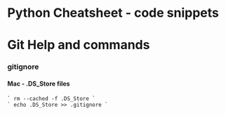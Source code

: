 # Python Cheatsheet - code snippets






# Git Help and commands

### gitignore 
#### Mac - .DS_Store files
    ` rm --cached -f .DS_Store `
    ` echo .DS_Store >> .gitignore `
